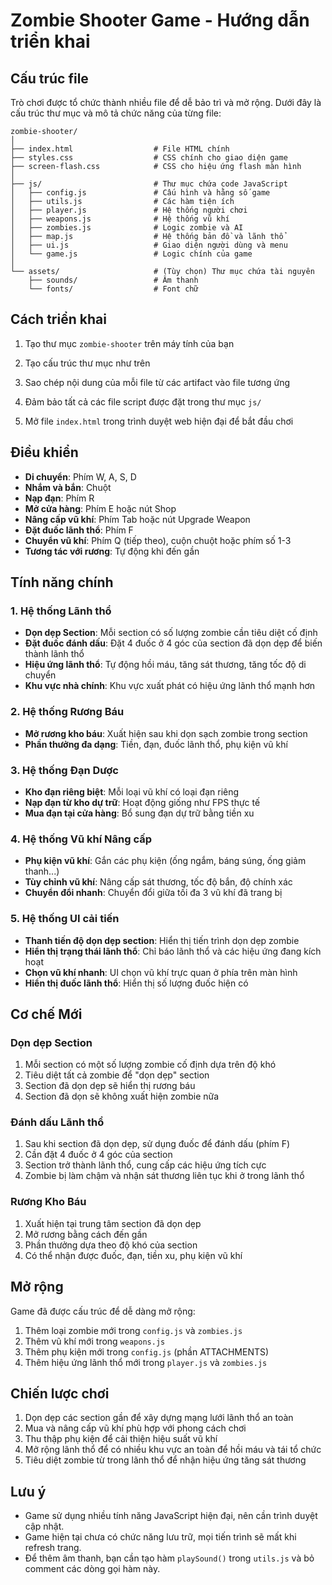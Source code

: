 # Zombie Shooter Game - Hướng dẫn triển khai

## Cấu trúc file

Trò chơi được tổ chức thành nhiều file để dễ bảo trì và mở rộng. Dưới đây là cấu trúc thư mục và mô tả chức năng của từng file:

```
zombie-shooter/
│
├── index.html                  # File HTML chính
├── styles.css                  # CSS chính cho giao diện game
├── screen-flash.css            # CSS cho hiệu ứng flash màn hình
│
├── js/                         # Thư mục chứa code JavaScript
│   ├── config.js               # Cấu hình và hằng số game
│   ├── utils.js                # Các hàm tiện ích
│   ├── player.js               # Hệ thống người chơi
│   ├── weapons.js              # Hệ thống vũ khí
│   ├── zombies.js              # Logic zombie và AI
│   ├── map.js                  # Hệ thống bản đồ và lãnh thổ
│   ├── ui.js                   # Giao diện người dùng và menu
│   └── game.js                 # Logic chính của game
│
└── assets/                     # (Tùy chọn) Thư mục chứa tài nguyên
    ├── sounds/                 # Âm thanh
    └── fonts/                  # Font chữ
```

## Cách triển khai

1. Tạo thư mục `zombie-shooter` trên máy tính của bạn

2. Tạo cấu trúc thư mục như trên

3. Sao chép nội dung của mỗi file từ các artifact vào file tương ứng

4. Đảm bảo tất cả các file script được đặt trong thư mục `js/`

5. Mở file `index.html` trong trình duyệt web hiện đại để bắt đầu chơi

## Điều khiển

- **Di chuyển**: Phím W, A, S, D
- **Nhắm và bắn**: Chuột
- **Nạp đạn**: Phím R
- **Mở cửa hàng**: Phím E hoặc nút Shop
- **Nâng cấp vũ khí**: Phím Tab hoặc nút Upgrade Weapon
- **Đặt đuốc lãnh thổ**: Phím F
- **Chuyển vũ khí**: Phím Q (tiếp theo), cuộn chuột hoặc phím số 1-3
- **Tương tác với rương**: Tự động khi đến gần

## Tính năng chính

### 1. Hệ thống Lãnh thổ
- **Dọn dẹp Section**: Mỗi section có số lượng zombie cần tiêu diệt cố định
- **Đặt đuốc đánh dấu**: Đặt 4 đuốc ở 4 góc của section đã dọn dẹp để biến thành lãnh thổ
- **Hiệu ứng lãnh thổ**: Tự động hồi máu, tăng sát thương, tăng tốc độ di chuyển
- **Khu vực nhà chính**: Khu vực xuất phát có hiệu ứng lãnh thổ mạnh hơn

### 2. Hệ thống Rương Báu
- **Mở rương kho báu**: Xuất hiện sau khi dọn sạch zombie trong section
- **Phần thưởng đa dạng**: Tiền, đạn, đuốc lãnh thổ, phụ kiện vũ khí

### 3. Hệ thống Đạn Dược
- **Kho đạn riêng biệt**: Mỗi loại vũ khí có loại đạn riêng
- **Nạp đạn từ kho dự trữ**: Hoạt động giống như FPS thực tế
- **Mua đạn tại cửa hàng**: Bổ sung đạn dự trữ bằng tiền xu

### 4. Hệ thống Vũ khí Nâng cấp
- **Phụ kiện vũ khí**: Gắn các phụ kiện (ống ngắm, báng súng, ống giảm thanh...)
- **Tùy chỉnh vũ khí**: Nâng cấp sát thương, tốc độ bắn, độ chính xác
- **Chuyển đổi nhanh**: Chuyển đổi giữa tối đa 3 vũ khí đã trang bị

### 5. Hệ thống UI cải tiến
- **Thanh tiến độ dọn dẹp section**: Hiển thị tiến trình dọn dẹp zombie
- **Hiển thị trạng thái lãnh thổ**: Chỉ báo lãnh thổ và các hiệu ứng đang kích hoạt
- **Chọn vũ khí nhanh**: UI chọn vũ khí trực quan ở phía trên màn hình
- **Hiển thị đuốc lãnh thổ**: Hiển thị số lượng đuốc hiện có

## Cơ chế Mới

### Dọn dẹp Section
1. Mỗi section có một số lượng zombie cố định dựa trên độ khó
2. Tiêu diệt tất cả zombie để "dọn dẹp" section
3. Section đã dọn dẹp sẽ hiển thị rương báu
4. Section đã dọn sẽ không xuất hiện zombie nữa

### Đánh dấu Lãnh thổ
1. Sau khi section đã dọn dẹp, sử dụng đuốc để đánh dấu (phím F)
2. Cần đặt 4 đuốc ở 4 góc của section
3. Section trở thành lãnh thổ, cung cấp các hiệu ứng tích cực
4. Zombie bị làm chậm và nhận sát thương liên tục khi ở trong lãnh thổ

### Rương Kho Báu
1. Xuất hiện tại trung tâm section đã dọn dẹp
2. Mở rương bằng cách đến gần
3. Phần thưởng dựa theo độ khó của section
4. Có thể nhận được đuốc, đạn, tiền xu, phụ kiện vũ khí

## Mở rộng

Game đã được cấu trúc để dễ dàng mở rộng:
1. Thêm loại zombie mới trong `config.js` và `zombies.js`
2. Thêm vũ khí mới trong `weapons.js`
3. Thêm phụ kiện mới trong `config.js` (phần ATTACHMENTS)
4. Thêm hiệu ứng lãnh thổ mới trong `player.js` và `zombies.js`

## Chiến lược chơi

1. Dọn dẹp các section gần để xây dựng mạng lưới lãnh thổ an toàn
2. Mua và nâng cấp vũ khí phù hợp với phong cách chơi
3. Thu thập phụ kiện để cải thiện hiệu suất vũ khí
4. Mở rộng lãnh thổ để có nhiều khu vực an toàn để hồi máu và tái tổ chức
5. Tiêu diệt zombie từ trong lãnh thổ để nhận hiệu ứng tăng sát thương

## Lưu ý

- Game sử dụng nhiều tính năng JavaScript hiện đại, nên cần trình duyệt cập nhật.
- Game hiện tại chưa có chức năng lưu trữ, mọi tiến trình sẽ mất khi refresh trang.
- Để thêm âm thanh, bạn cần tạo hàm `playSound()` trong `utils.js` và bỏ comment các dòng gọi hàm này.